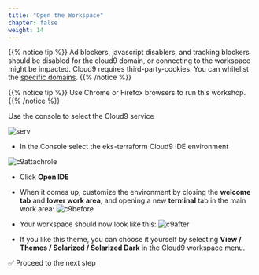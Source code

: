 ```yaml
---
title: "Open the Workspace"
chapter: false
weight: 14
---
```



{{% notice tip %}}
Ad blockers, javascript disablers, and tracking blockers should be disabled for
the cloud9 domain, or connecting to the workspace might be impacted.
Cloud9 requires third-party-cookies. You can whitelist the [specific domains]( https://docs.aws.amazon.com/cloud9/latest/user-guide/troubleshooting.html#troubleshooting-env-loading).
{{% /notice %}}


{{% notice tip %}}
Use Chrome or Firefox browsers to run this workshop.
{{% /notice %}}

<!--
### Launch Cloud9 in your closest region:
{{< tabs name="Region" >}}
{{{< tab name="Ireland" include="eu-west-1.md" />}}
{{{< tab name="West USA" include="us-west-2.md" />}}
{{< /tabs >}}


- Select **Next**
- Select **Next**
- Select **Next**
- Select **Create Stack**
-->

Use the console to select the Cloud9 service

![serv](/images/andyt/Services-cloud9.jpg)

- In the Console select the eks-terraform Cloud9 IDE environment

![c9attachrole](/images/andyt/OpenIDE.jpg)

- Click **Open IDE**

- When it comes up, customize the environment by closing the **welcome tab**
and **lower work area**, and opening a new **terminal** tab in the main work area:
![c9before](/images/c9before.png)

- Your workspace should now look like this:
![c9after](/images/c9after.png)

- If you like this theme, you can choose it yourself by selecting **View / Themes / Solarized / Solarized Dark**
in the Cloud9 workspace menu.

:white_check_mark: Proceed to the next step
